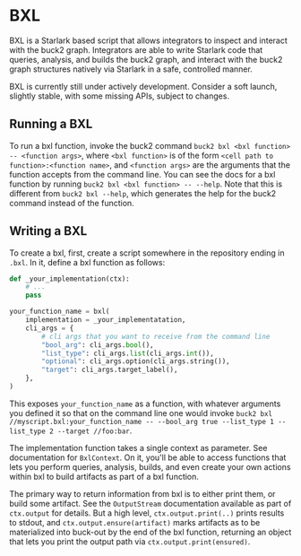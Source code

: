 # BXL

BXL is a Starlark based script that allows integrators to inspect and interact with the buck2 graph.
Integrators are able to write Starlark code that queries, analysis, and builds the buck2 graph, and
interact with the buck2 graph structures natively via Starlark in a safe, controlled manner.

BXL is currently still under actively development.
Consider a soft launch, slightly stable, with some missing APIs, subject to changes.

## Running a BXL
To run a bxl function, invoke the buck2 command `buck2 bxl <bxl function> -- <function args>`, where `<bxl function>`
is of the form `<cell path to function>:<function name>`, and `<function args>` are the arguments that the function
accepts from the command line.
You can see the docs for a bxl function by running `buck2 bxl <bxl function> -- --help`. Note that this is different
from `buck2 bxl --help`, which generates the help for the buck2 command instead of the function.


## Writing a BXL
To create a bxl, first, create a script somewhere in the repository ending in `.bxl`.
In it, define a bxl function as follows:

```python
def _your_implementation(ctx):
    # ...
    pass

your_function_name = bxl(
    implementation = _your_implementatation,
    cli_args = {
        # cli args that you want to receive from the command line
        "bool_arg": cli_args.bool(),
        "list_type": cli_args.list(cli_args.int()),
        "optional": cli_args.option(cli_args.string()),
        "target": cli_args.target_label(),
    },
)
```

This exposes `your_function_name` as a function, with whatever arguments you defined it so that on the command line
one would invoke `buck2 bxl //myscript.bxl:your_function_name -- --bool_arg true --list_type 1 --list_type 2 --target //foo:bar`.

The implementation function takes a single context as parameter. See documentation for `BxlContext`.
On it, you'll be able to access functions that lets you perform queries, analysis, builds, and even create your own
actions within bxl to build artifacts as part of a bxl function.

The primary way to return information from bxl is to either print them, or build some artifact. See the `OutputStream`
documentation available as part of `ctx.output` for details. But a high level, `ctx.output.print(..)` prints results
to stdout, and `ctx.output.ensure(artifact)` marks artifacts as to be materialized into buck-out by the end of the bxl
function, returning an object that lets you print the output path via `ctx.output.print(ensured)`.
